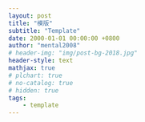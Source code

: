 ```yaml
---
layout: post
title: "模版"
subtitle: "Template"
date: 2000-01-01 00:00:00 +0800
author: "mental2008"
# header-img: "img/post-bg-2018.jpg"
header-style: text
mathjax: true
# plchart: true
# no-catalog: true
# hidden: true
tags:
    - template
---
```

